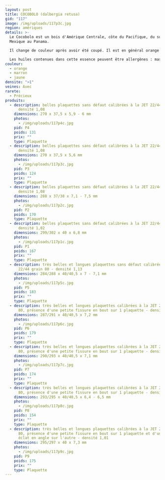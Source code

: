 ```yaml
---
layout: post
title: COCOBOLO (dalbergia retusa)
gid: "117"
image: /img/uploads/117p3c.jpg
region: amériques
details: >-
  Le Cocobolo est un bois d'Amérique Centrale, côte du Pacifique, du sud du
  Mexique au Panama. 

  Il change de couleur après avoir été coupé. Il est en général orange ou brun-rouge, avec des veines irrégulières plus foncées. Le bois a une texture fine et huileuse, il est dense et résiste bien aux agressions externes comme les manipulations et la présence d'eau.

  Les huiles contenues dans cette essence peuvent être allergènes : masque de protection très conseillé.
couleur:
  - orange
  - marron
  - jaune
densite: ">1"
veines: Avec
rarete:
  - Précieux
produits:
  - description: belles plaquettes sans défaut calibrées à la JET 22/44 grain 80 -
      densité 1,08
    dimensions: 270 x 37,5 x 5,9 - 6 mm
    photos:
      - /img/uploads/117p4c.jpg
    pid: P4
    poids: 131
    prix: ""
    type: Plaquette
  - description: belles plaquettes sans défaut calibrées à la JET 22/44 grain 80 -
      densité 1,08
    dimensions: 270 x 37,5 x 5,6 mm
    photos:
      - /img/uploads/117p3c.jpg
    pid: P3
    poids: 124
    prix: ""
    type: Plaquette
  - description: belles plaquettes sans défaut calibrées à la JET 22/44 grain 80 -
      densité 1,08
    dimensions: 288 x 37/38 x 7,1 - 7,5 mm
    photos:
      - /img/uploads/117p2c.jpg
    pid: P2
    poids: 170
    type: Plaquette
  - description: belles plaquettes sans défaut calibrées à la JET 22/44 grain 80 -
      densité 1,02
    dimensions: 299/302 x 40 x 6,8 mm
    photos:
      - /img/uploads/117p1c.jpg
    pid: P1
    poids: 167
    prix: ""
    type: Plaquette
  - description: très belles et longues plaquettes sans défaut calibrées à la JET
      22/44 grain 80 - densité 1,13
    dimensions: 284/288 x 40/40,5 x 7 - 7,1 mm
    photos:
      - /img/uploads/117p5c.jpg
    pid: P5
    poids: 183
    prix: ""
    type: Plaquette
  - description: très belles et longues plaquettes calibrées à la JET 22/44 grain
      80, présence d'une petite fissure en bout sur 1 plaquette - densité 1,08
    dimensions: 287/291 x 40/40,5 x 7,2 mm
    photos:
      - /img/uploads/117p6c.jpg
    pid: P6
    poids: 179
    prix: ""
    type: Plaquette
  - description: très belles et longues plaquettes calibrées à la JET 22/44 grain
      80, présence d'une petite fissure en bout sur 1 plaquette - densité 1,05
    dimensions: 290/293 x 40/40,5 x 7,1 mm
    photos:
      - /img/uploads/117p7c.jpg
    pid: P7
    poids: 174
    prix: ""
    type: Plaquette
  - description: très belles et longues plaquettes calibrées à la JET 22/44 grain
      80, présence d'une petite fissure en bout sur 1 plaquette - densité 1,02
    dimensions: 293/295 x 40/40,5 x 6,4 - 6,5 mm
    photos:
      - /img/uploads/117p8c.jpg
    pid: P8
    poids: 154
    prix: ""
    type: Plaquette
  - description: très belles et longues plaquettes calibrées à la JET 22/44 grain
      80, présence d'une petite fissure en bout sur 1 plaquette et d'un petit
      éclat en angle sur l'autre - densité 1,01
    dimensions: 295/297 x 40 x 7,3 mm
    photos:
      - /img/uploads/117p9c.jpg
    pid: P9
    poids: 175
    prix: ""
    type: Plaquette
---
```

